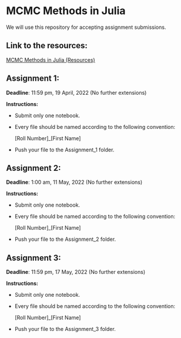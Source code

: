 # MCMC Methods in Julia
We will use this repository for accepting assignment submissions.

## Link to the resources:
[MCMC Methods in Julia (Resources)](https://docs.google.com/document/d/1eioUEP7i1V89BIXY8u6L3qkvIZchk63ukC6tHJMiSrw/edit?usp=sharing)

## Assignment 1:
**Deadline**: 11:59 pm, 19 April, 2022 (No further extensions)

**Instructions:** 

- Submit only one notebook. 

- Every file should be named according to the following convention:

  [Roll Number]_[First Name]

- Push your file to the Assignment_1 folder.

## Assignment 2:
**Deadline**: 1:00 am, 11 May, 2022 (No further extensions)

**Instructions:** 

- Submit only one notebook. 

- Every file should be named according to the following convention:

  [Roll Number]_[First Name]

- Push your file to the Assignment_2 folder.

## Assignment 3:
**Deadline**: 11:59 pm, 17 May, 2022 (No further extensions)

**Instructions:** 

- Submit only one notebook. 

- Every file should be named according to the following convention:

  [Roll Number]_[First Name]

- Push your file to the Assignment_3 folder.
